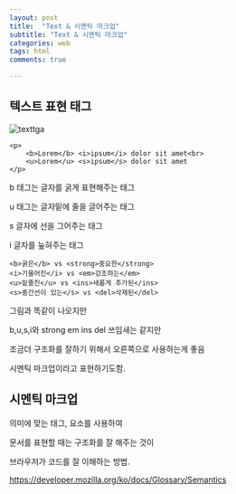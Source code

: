 ```yaml
---
layout: post
title:  "Text & 시멘틱 마크업"
subtitle: "Text & 시멘틱 마크업"
categories: web
tags: html
comments: true

---
```


텍스트 표현 태그
---

![texttga](https://user-images.githubusercontent.com/56789064/89736006-57738600-daa1-11ea-9a89-596d69e7231e.jpg)


```
<p>
    <b>Lorem</b> <i>ipsum</i> dolor sit amet<br>
    <u>Lorem</u> <s>ipsum</s> dolor sit amet
</p>
```

b 태그는 글자를 굵게 표현해주는 태그

u 태그는 글자밑에 줄을 글어주는 태그

s 글자에 선을 그어주는 태그

i 글자를 눞혀주는 태그

```
<b>굵은</b> vs <strong>중요한</strong>
<i>기울어진</i> vs <em>강조하는</em>
<u>밑줄친</u> vs <ins>새롭게 추가된</ins>
<s>중간선이 있는</s> vs <del>삭제된</del>
```

그림과 똑같이 나오지만

b,u,s,i와 strong em ins del 쓰임새는 같지만 

조금더 구조화를 잘하기 위해서 오른쪽으로 사용하는게 좋음

시멘틱 마크업이라고 표현하기도함.

시멘틱 마크업
---

의미에 맞는 태그, 요소를 사용하여

문서를 표현할 때는 구조화를 잘 해주는 것이

브라우저가 코드를 잘 이해하는 방법.

https://developer.mozilla.org/ko/docs/Glossary/Semantics
